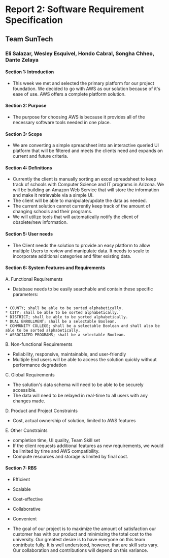# Report 2: Software Requirement Specification

## Team SunTech

### Eli Salazar, Wesley Esquivel, Hondo Cabral, Songha Chheo, Dante Zelaya

#### Section 1: Introduction

- This week we met and selected the primary platform for our project foundation. We decided to go with AWS as our solution because of it's ease of use. AWS offers a complete platform
solution.

#### Section 2: Purpose

- The purpose for choosing AWS is because it provides all of the necessary software tools
needed in one place.

#### Section 3: Scope

- We are converting a simple spreadsheet into an interactive queried UI platform that will be filtered and meets the clients need and expands on current and future criteria.

#### Section 4: Definitions

- Currently the client is manually sorting an excel spreadsheet to keep track of schools with Computer Science and IT programs in Arizona. We will be building an Amazon Web Service that will store the information and make it retrievable via a simple UI.
- The client will be able to manipulate/update the data as needed.
- The current solution cannot currently keep track of the amount of changing schools and their programs.
- We will utilize tools that will automatically notify the client of obsolete/new information.

#### Section 5: User needs

- The Client needs the solution to provide an easy platform to allow multiple Users to review and manipulate data. It needs to scale to incorporate additional categories and filter existing data.

#### Section 6: System Features and Requirements

A. Functional Requirements

- Database needs to be easily searchable and contain these specific parameters:

```text

* COUNTY; shall be able to be sorted alphabetically.
* CITY; shall be able to be sorted alphabetically.
* DISTRICT; shall be able to be sorted alphabetically.
* DUAL ENROLLMENT; shall be a selectable Boolean.
* COMMUNITY COLLEGE; shall be a selectable Boolean and shall also be able to be sorted alphabetically.
* ASSOCIATED PROGRAMS; shall be a selectable Boolean.

```

B. Non-functional Requirements

- Reliability, responsive, maintainable, and user-friendly
- Multiple End users will be able to access the solution quickly without performance degradation

C. Global Requirements

- The solution's data schema will need to be able to be securely accessible.
- The data will need to be relayed in real-time to all users with any changes made.

D. Product and Project Constraints

- Cost, actual ownership of solution, limited to AWS features

E. Other Constraints

- completion time, UI quality, Team Skill set
- If the client requests additional features as new requirements, we would be limited by time and AWS compatibility.
- Compute resources and storage is limited by final cost.

#### Section 7: RBS

- Efficient

- Scalable
- Cost-effective
- Collaborative
- Convenient
- The goal of our project is to maximize the amount of satisfaction our customer has with our product and minimizing the total cost to the university. Our greatest desire is to have everyone on this team contribute fully. It is well understood, however, that are skill sets vary. Our collaboration and contributions will depend on this variance.
